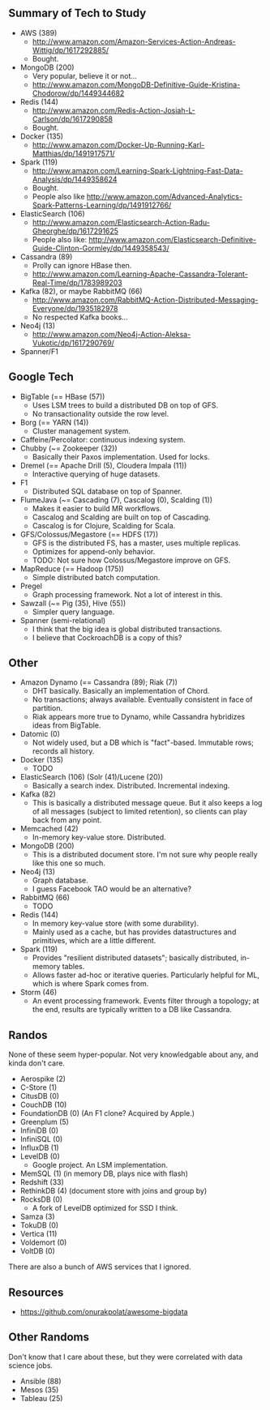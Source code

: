 ## Summary of Tech to Study

* AWS (389)
    * http://www.amazon.com/Amazon-Services-Action-Andreas-Wittig/dp/1617292885/
    * Bought.
* MongoDB (200)
    * Very popular, believe it or not...
    * http://www.amazon.com/MongoDB-Definitive-Guide-Kristina-Chodorow/dp/1449344682
* Redis (144)
    * http://www.amazon.com/Redis-Action-Josiah-L-Carlson/dp/1617290858
    * Bought.
* Docker (135)
    * http://www.amazon.com/Docker-Up-Running-Karl-Matthias/dp/1491917571/
* Spark (119)
    * http://www.amazon.com/Learning-Spark-Lightning-Fast-Data-Analysis/dp/1449358624
    * Bought.
    * People also like http://www.amazon.com/Advanced-Analytics-Spark-Patterns-Learning/dp/1491912766/
* ElasticSearch (106)
    * http://www.amazon.com/Elasticsearch-Action-Radu-Gheorghe/dp/1617291625
    * People also like: http://www.amazon.com/Elasticsearch-Definitive-Guide-Clinton-Gormley/dp/1449358543/
* Cassandra (89)
    * Prolly can ignore HBase then.
    * http://www.amazon.com/Learning-Apache-Cassandra-Tolerant-Real-Time/dp/1783989203
* Kafka (82), or maybe RabbitMQ (66)
    * http://www.amazon.com/RabbitMQ-Action-Distributed-Messaging-Everyone/dp/1935182978
    * No respected Kafka books...
* Neo4j (13)
    * http://www.amazon.com/Neo4j-Action-Aleksa-Vukotic/dp/1617290769/
* Spanner/F1

## Google Tech

* BigTable (== HBase (57))
    * Uses LSM trees to build a distributed DB on top of GFS.
    * No transactionality outside the row level.
* Borg (== YARN (14))
    * Cluster management system.
* Caffeine/Percolator: continuous indexing system.
* Chubby (~= Zookeeper (32))
    * Basically their Paxos implementation. Used for locks.
* Dremel (== Apache Drill (5), Cloudera Impala (11))
    * Interactive querying of huge datasets.
* F1
    * Distributed SQL database on top of Spanner.
* FlumeJava (~= Cascading (7), Cascalog (0), Scalding (1))
    * Makes it easier to build MR workflows.
    * Cascalog and Scalding are built on top of Cascading.
    * Cascalog is for Clojure, Scalding for Scala.
* GFS/Colossus/Megastore (== HDFS (17))
    * GFS is the distributed FS, has a master, uses multiple replicas.
    * Optimizes for append-only behavior.
    * TODO: Not sure how Colossus/Megastore improve on GFS.
* MapReduce (== Hadoop (175))
    * Simple distributed batch computation.
* Pregel
    * Graph processing framework. Not a lot of interest in this.
* Sawzall (~= Pig (35), Hive (55))
    * Simpler query language.
* Spanner (semi-relational)
    * I think that the big idea is global distributed transactions.
    * I believe that CockroachDB is a copy of this?

## Other

* Amazon Dynamo (== Cassandra (89); Riak (7))
    * DHT basically. Basically an implementation of Chord.
    * No transactions; always available. Eventually consistent in face
      of partition.
    * Riak appears more true to Dynamo, while Cassandra hybridizes
      ideas from BigTable.
* Datomic (0)
    * Not widely used, but a DB which is "fact"-based. Immutable rows;
      records all history.
* Docker (135)
    * TODO
* ElasticSearch (106) (Solr (41)/Lucene (20))
    * Basically a search index. Distributed. Incremental indexing.
* Kafka (82)
    * This is basically a distributed message queue. But it also keeps
      a log of all messages (subject to limited retention), so clients
      can play back from any point.
* Memcached (42)
    * In-memory key-value store. Distributed.
* MongoDB (200)
    * This is a distributed document store. I'm not sure why people
      really like this one so much.
* Neo4j (13)
    * Graph database.
    * I guess Facebook TAO would be an alternative?
* RabbitMQ (66)
    * TODO
* Redis (144)
    * In memory key-value store (with some durability).
    * Mainly used as a cache, but has provides datastructures and
      primitives, which are a little different.
* Spark (119)
    * Provides "resilient distributed datasets"; basically
      distributed, in-memory tables.
    * Allows faster ad-hoc or iterative queries. Particularly helpful
      for ML, which is where Spark comes from.
* Storm (46)
    * An event processing framework. Events filter through a topology;
      at the end, results are typically written to a DB like
      Cassandra.

## Randos

None of these seem hyper-popular. Not very knowledgable about any, and
kinda don't care.

* Aerospike (2)
* C-Store (1)
* CitusDB (0)
* CouchDB (10)
* FoundationDB (0) (An F1 clone? Acquired by Apple.)
* Greenplum (5)
* InfiniDB (0)
* InfiniSQL (0)
* InfluxDB (1)
* LevelDB (0)
    * Google project. An LSM implementation.
* MemSQL (1) (in memory DB, plays nice with flash)
* Redshift (33)
* RethinkDB (4) (document store with joins and group by)
* RocksDB (0)
    * A fork of LevelDB optimized for SSD I think.
* Samza (3)
* TokuDB (0)
* Vertica (11)
* Voldemort (0)
* VoltDB (0)

There are also a bunch of AWS services that I ignored.

## Resources

* https://github.com/onurakpolat/awesome-bigdata

## Other Randoms

Don't know that I care about these, but they were correlated with data
science jobs.

* Ansible (88)
* Mesos (35)
* Tableau (25)
